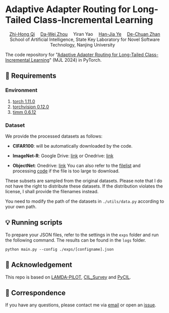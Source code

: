 # Adaptive Adapter Routing for Long-Tailed Class-Incremental Learning
<div align="center">

<div>
    <a href='http://www.lamda.nju.edu.cn/qizh' target='_blank'>Zhi-Hong Qi</a>&emsp;
    <a href='http://www.lamda.nju.edu.cn/zhoudw' target='_blank'>Da-Wei Zhou</a>&emsp;
    <a>Yiran Yao</a>&emsp;
    <a href='http://www.lamda.nju.edu.cn/yehj' target='_blank'>Han-Jia Ye</a>&emsp;
    <a href='http://www.lamda.nju.edu.cn/zhandc' target='_blank'>De-Chuan Zhan</a>
</div>
<div>
School of Artificial Intelligence, State Key Laboratory for Novel Software Technology, Nanjing University&emsp;

</div>
</div>



<div align="center">

</div>


The code repository for "[Adaptive Adapter Routing for Long-Tailed Class-Incremental Learning](https://arxiv.org/abs/2409.07446)" (MJL 2024) in PyTorch. 

<!-- 
 If you use any content of this repo for your work, please cite the following bib entry: 

    @article{zhou2024revisiting,
        author = {Zhou, Da-Wei and Cai, Zi-Wen and Ye, Han-Jia and Zhan, De-Chuan and Liu, Ziwei},
        title = {Revisiting Class-Incremental Learning with Pre-Trained Models: Generalizability and Adaptivity are All You Need},
        journal = {International Journal of Computer Vision},
        year = {2024}
    } -->




## 🔧 Requirements
###  Environment 
1. [torch 1.11.0](https://github.com/pytorch/pytorch)
2. [torchvision 0.12.0](https://github.com/pytorch/vision)
3. [timm 0.6.12](https://github.com/huggingface/pytorch-image-models)


### Dataset 
We provide the processed datasets as follows:
- **CIFAR100**: will be automatically downloaded by the code.

- **ImageNet-R**: Google Drive: [link](https://drive.google.com/file/d/1SG4TbiL8_DooekztyCVK8mPmfhMo8fkR/view?usp=sharing) or Onedrive: [link](https://entuedu-my.sharepoint.com/:u:/g/personal/n2207876b_e_ntu_edu_sg/EU4jyLL29CtBsZkB6y-JSbgBzWF5YHhBAUz1Qw8qM2954A?e=hlWpNW)

- **ObjectNet**: Onedrive: [link](https://entuedu-my.sharepoint.com/:u:/g/personal/n2207876b_e_ntu_edu_sg/EZFv9uaaO1hBj7Y40KoCvYkBnuUZHnHnjMda6obiDpiIWw?e=4n8Kpy) You can also refer to the [filelist](https://drive.google.com/file/d/147Mta-HcENF6IhZ8dvPnZ93Romcie7T6/view?usp=sharing) and processing [code](https://github.com/zhoudw-zdw/RevisitingCIL/issues/2#issuecomment-2280462493) if the file is too large to download. 

These subsets are sampled from the original datasets. Please note that I do not have the right to distribute these datasets. If the distribution violates the license, I shall provide the filenames instead.

You need to modify the path of the datasets in `./utils/data.py`  according to your own path. 

## 💡 Running scripts

To prepare your JSON files, refer to the settings in the `exps` folder and run the following command. The results can be found in the `logs` folder.

```
python main.py --config ./exps/[configname].json
```


## 🎈 Acknowledgement
This repo is based on [LAMDA-PILOT](https://github.com/sun-hailong/LAMDA-PILOT), [CIL_Survey](https://github.com/zhoudw-zdw/CIL_Survey) and [PyCIL](https://github.com/G-U-N/PyCIL).


## 💭 Correspondence
If you have any questions, please contact me via [email](mailto:qizh@lamda.nju.edu.cn) or open an [issue](https://github.com/vita-qzh/APART/issues/new).
